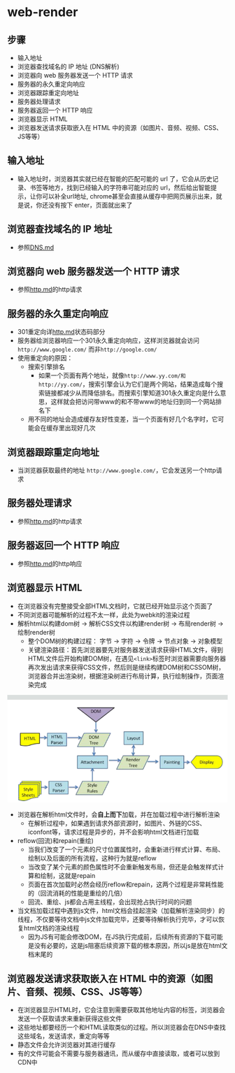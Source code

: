 # web-render

## 步骤

- 输入地址
- 浏览器查找域名的 IP 地址 (DNS解析)
- 浏览器向 web 服务器发送一个 HTTP 请求
- 服务器的永久重定向响应
- 浏览器跟踪重定向地址
- 服务器处理请求
- 服务器返回一个 HTTP 响应
- 浏览器显示 HTML
- 浏览器发送请求获取嵌入在 HTML 中的资源（如图片、音频、视频、CSS、JS等等）

## 输入地址

- 输入地址时，浏览器其实就已经在智能的匹配可能的 url 了，它会从历史记录、书签等地方，找到已经输入的字符串可能对应的 url，然后给出智能提示，让你可以补全url地址, chrome甚至会直接从缓存中把网页展示出来，就是说，你还没有按下 enter，页面就出来了

## 浏览器查找域名的 IP 地址

- 参照[DNS.md](/base/DNS.md)

## 浏览器向 web 服务器发送一个 HTTP 请求

- 参照[http.md](/base/http.md)的http请求

## 服务器的永久重定向响应

- 301重定向详[http.md](/base/http.md)状态码部分
- 服务器给浏览器响应一个301永久重定向响应，这样浏览器就会访问`http://www.google.com/` 而非`http://google.com/`
- 使用重定向的原因：
  - 搜索引擎排名
    - 如果一个页面有两个地址，就像`http://www.yy.com/和http://yy.com/`，搜索引擎会认为它们是两个网站，结果造成每个搜索链接都减少从而降低排名。而搜索引擎知道301永久重定向是什么意思，这样就会把访问带www的和不带www的地址归到同一个网站排名下
  - 用不同的地址会造成缓存友好性变差，当一个页面有好几个名字时，它可能会在缓存里出现好几次

## 浏览器跟踪重定向地址

- 当浏览器获取最终的地址 `http://www.google.com/`，它会发送另一个http请求

## 服务器处理请求

- 参照[http.md](/base/http.md)的http请求

## 服务器返回一个 HTTP 响应

- 参照[http.md](/base/http.md)的http响应

## 浏览器显示 HTML

- 在浏览器没有完整接受全部HTML文档时，它就已经开始显示这个页面了
- 不同浏览器可能解析的过程不太一样，此处为webkit的渲染过程
- 解析html以构建dom树 -> 解析CSS文件以构建render树 -> 布局render树 -> 绘制render树
  - 整个DOM树的构建过程： 字节 -> 字符 -> 令牌 -> 节点对象 -> 对象模型
  - 关键渲染路径：首先浏览器要先对服务器发送请求获得HTML文件，得到HTML文件后开始构建DOM树，在遇见`<link>`标签时浏览器需要向服务器再次发出请求来获得CSS文件，然后则是继续构建DOM树和CSSOM树，浏览器合并出渲染树，根据渲染树进行布局计算，执行绘制操作，页面渲染完成

![webkit-render](/img/webkit-render.png)

- 浏览器在解析html文件时，会**自上而下**加载，并在加载过程中进行解析渲染
  - 在解析过程中，如果遇到请求外部资源时，如图片、外链的CSS、iconfont等，请求过程是异步的，并不会影响html文档进行加载
- reflow(回流)和repain(重绘)
  - 当我们改变了一个元素的尺寸位置属性时，会重新进行样式计算、布局、绘制以及后面的所有流程，这种行为就是reflow
  - 当改变了某个元素的颜色属性时不会重新触发布局，但还是会触发样式计算和绘制，这就是repain
  - 页面在首次加载时必然会经历reflow和repain，这两个过程是非常耗性能的（回流消耗的性能是重绘的几倍）
  - 回流、重绘、js都会占用主线程，会出现抢占执行时间的问题
- 当文档加载过程中遇到js文件，html文档会挂起渲染（加载解析渲染同步）的线程，不仅要等待文档中js文件加载完毕，还要等待解析执行完毕，才可以恢复html文档的渲染线程
  - 因为JS有可能会修改DOM，在JS执行完成前，后续所有资源的下载可能是没有必要的，这是js阻塞后续资源下载的根本原因，所以js是放在html文档末尾的

## 浏览器发送请求获取嵌入在 HTML 中的资源（如图片、音频、视频、CSS、JS等等）

- 在浏览器显示HTML时，它会注意到需要获取其他地址内容的标签，浏览器会发送一个获取请求来重新获得这些文件
- 这些地址都要经历一个和HTML读取类似的过程。所以浏览器会在DNS中查找这些域名，发送请求，重定向等等
- 静态文件会允许浏览器对其进行缓存
- 有的文件可能会不需要与服务器通讯，而从缓存中直接读取，或者可以放到CDN中
